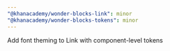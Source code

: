 ```yaml
---
"@khanacademy/wonder-blocks-link": minor
"@khanacademy/wonder-blocks-tokens": minor
---
```


Add font theming to Link with component-level tokens
